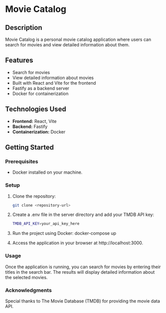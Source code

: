 # Movie Catalog

## Description
Movie Catalog is a personal movie catalog application where users can search for movies and view detailed information about them.

## Features
- Search for movies
- View detailed information about movies
- Built with React and Vite for the frontend
- Fastify as a backend server
- Docker for containerization

## Technologies Used
- **Frontend:** React, Vite
- **Backend:** Fastify
- **Containerization:** Docker

## Getting Started

### Prerequisites
- Docker installed on your machine.

### Setup

1. Clone the repository:
   ```bash
   git clone <repository-url>
   
2. Create a .env file in the server directory and add your TMDB API key:
   ```bash
   TMDB_API_KEY=your_api_key_here
   
4. Run the project using Docker:
   docker-compose up

5. Access the application in your browser at http://localhost:3000.

### Usage
Once the application is running, you can search for movies by entering their titles in the search bar. The results will display detailed information about the selected movies.

### Acknowledgments
Special thanks to The Movie Database (TMDB) for providing the movie data API.
